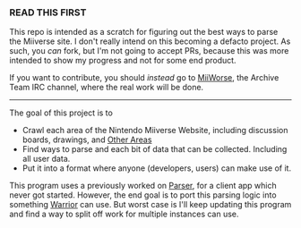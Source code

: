 ### READ THIS FIRST

This repo is intended as a scratch for figuring out the best ways to parse the Miiverse site. I don't really intend on this becoming a defacto project. As such, you _can_ fork, but I'm not going to accept PRs, because this was more intended to show my progress and not for some end product.

If you want to contribute, you should _instead_ go to [MiiWorse](http://chat.efnet.org:9090/?channels=%23miiworse), the Archive Team IRC channel, where the real work will be done.

---

The goal of this project is to

- Crawl each area of the Nintendo Miiverse Website, including discussion boards, drawings, and [Other Areas](http://archiveteam.org/index.php?title=Miiverse)
- Find ways to parse and each bit of data that can be collected. Including all user data.
- Put it into a format where anyone (developers, users) can make use of it.

This program uses a previously worked on [Parser](https://github.com/drasticactions/MiiverseClient/tree/34e2acf9354ef178d54f8cc110eecf3be562b327), for a client app which never got started. However, the end goal is to port this parsing logic into something [Warrior](http://archiveteam.org/index.php?title=Main_Page) can use. 
But worst case is I'll keep updating this program and find a way to split off work for multiple instances can use.
